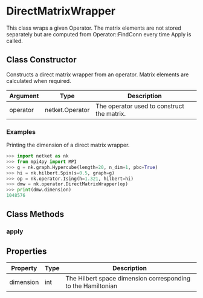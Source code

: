 # DirectMatrixWrapper
This class wraps a given Operator. The matrix elements are not stored separately but are computed from Operator::FindConn every time Apply is called.

## Class Constructor
Constructs a direct matrix wrapper from an operator. Matrix elements are
calculated when required.

|Argument|     Type      |               Description                |
|--------|---------------|------------------------------------------|
|operator|netket.Operator|The operator used to construct the matrix.|

### Examples
Printing the dimension of a direct matrix wrapper.

```python
>>> import netket as nk
>>> from mpi4py import MPI
>>> g = nk.graph.Hypercube(length=20, n_dim=1, pbc=True)
>>> hi = nk.hilbert.Spin(s=0.5, graph=g)
>>> op = nk.operator.Ising(h=1.321, hilbert=hi)
>>> dmw = nk.operator.DirectMatrixWrapper(op)
>>> print(dmw.dimension)
1048576

```




## Class Methods 
### apply
## Properties

|Property |Type|                         Description                         |
|---------|----|-------------------------------------------------------------|
|dimension|int | The Hilbert space dimension corresponding to the Hamiltonian|

